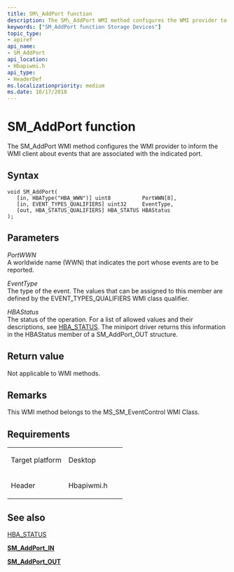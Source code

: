 ```yaml
---
title: SM\_AddPort function
description: The SM\_AddPort WMI method configures the WMI provider to inform the WMI client about events that are associated with the indicated port.
keywords: ["SM_AddPort function Storage Devices"]
topic_type:
- apiref
api_name:
- SM_AddPort
api_location:
- Hbapiwmi.h
api_type:
- HeaderDef
ms.localizationpriority: medium
ms.date: 10/17/2018
---
```


# SM\_AddPort function


The SM\_AddPort WMI method configures the WMI provider to inform the WMI client about events that are associated with the indicated port.

Syntax
------

```ManagedCPlusPlus
void SM_AddPort(
   [in, HBAType("HBA_WWN")] uint8          PortWWN[8],
   [in, EVENT_TYPES_QUALIFIERS] uint32     EventType,
   [out, HBA_STATUS_QUALIFIERS] HBA_STATUS HBAStatus
);
```

Parameters
----------

*PortWWN*   
A worldwide name (WWN) that indicates the port whose events are to be reported.

*EventType*   
The type of the event. The values that can be assigned to this member are defined by the EVENT\_TYPES\_QUALIFIERS WMI class qualifier.

*HBAStatus*   
The status of the operation. For a list of allowed values and their descriptions, see [HBA\_STATUS](hba-status.md). The miniport driver returns this information in the HBAStatus member of a SM\_AddPort\_OUT structure.

Return value
------------

Not applicable to WMI methods.

Remarks
-------

This WMI method belongs to the MS\_SM\_EventControl WMI Class.

Requirements
------------

<table>
<colgroup>
<col width="50%" />
<col width="50%" />
</colgroup>
<tbody>
<tr class="odd">
<td align="left"><p>Target platform</p></td>
<td align="left">Desktop</td>
</tr>
<tr class="even">
<td align="left"><p>Header</p></td>
<td align="left">Hbapiwmi.h</td>
</tr>
</tbody>
</table>

## <span id="see_also"></span>See also


[HBA\_STATUS](hba-status.md)

[**SM\_AddPort\_IN**](/windows-hardware/drivers/ddi/hbapiwmi/ns-hbapiwmi-_sm_addport_in)

[**SM\_AddPort\_OUT**](/windows-hardware/drivers/ddi/hbapiwmi/ns-hbapiwmi-_sm_addport_out)

 

